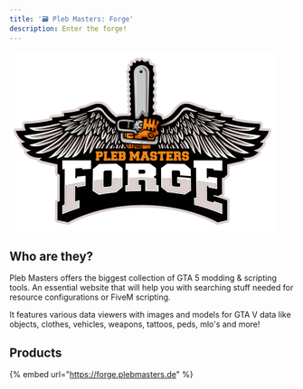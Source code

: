 ```yaml
---
title: '🗃 Pleb Masters: Forge'
description: Enter the forge!
---
```


![](../../../assets/pleb.png)

## Who are they?

Pleb Masters offers the biggest collection of GTA 5 modding & scripting tools. An essential website that will help you with searching stuff needed for resource configurations or FiveM scripting.

It features various data viewers with images and models for GTA V data like objects, clothes, vehicles, weapons, tattoos, peds, mlo's and more!

## Products

{% embed url="https://forge.plebmasters.de" %}
